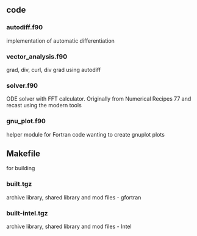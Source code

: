## code
### autodiff.f90
implementation of automatic differentiation
### vector_analysis.f90
grad, div, curl, div grad using autodiff
### solver.f90  
ODE solver with FFT calculator. Originally from Numerical Recipes 77 and recast using the modern tools
### gnu_plot.f90
helper module for Fortran code wanting to create gnuplot plots
## Makefile
for building
### built.tgz
archive library, shared library and mod files - gfortran
### built-intel.tgz
archive library, shared library and mod files - Intel
